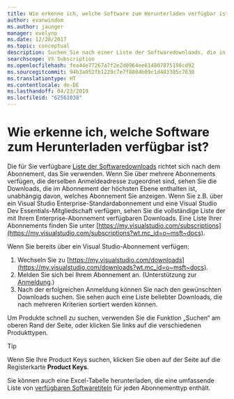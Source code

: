```yaml
---
title: Wie erkenne ich, welche Software zum Herunterladen verfügbar ist? | Microsoft-Dokumentation
author: evanwindom
ms.author: jaunger
manager: evelynp
ms.date: 12/28/2017
ms.topic: conceptual
description: Suchen Sie nach einer Liste der Softwaredownloads, die in Ihrem Visual Studio-Abonnement enthalten sind.
searchscope: VS Subscription
ms.openlocfilehash: fea44e77267a7f2e2d0964ee614807875198cd92
ms.sourcegitcommit: 94b3a052fb1229c7e7f8804b09c1d403385c7630
ms.translationtype: HT
ms.contentlocale: de-DE
ms.lasthandoff: 04/23/2019
ms.locfileid: "62561038"
---
```

# <a name="how-do-i-know-what-software-is-available-for-download"></a>Wie erkenne ich, welche Software zum Herunterladen verfügbar ist?

Die für Sie verfügbare [Liste der Softwaredownloads](http://download.microsoft.com/download/1/5/4/15454442-CF17-47B9-A65D-DF84EF88511B/Visual_Studio_by_Subscription_Level.xlsx) richtet sich nach dem Abonnement, das Sie verwenden.  Wenn Sie über mehrere Abonnements verfügen, die derselben Anmeldeadresse zugeordnet sind, sehen Sie die Downloads, die im Abonnement der höchsten Ebene enthalten ist, unabhängig davon, welches Abonnement Sie anzeigen.  Wenn Sie z.B. über ein Visual Studio Enterprise-Standardabonnement und eine Visual Studio Dev Essentials-Mitgliedschaft verfügen, sehen Sie die vollständige Liste der mit Ihrem Enterprise-Abonnement verfügbaren Downloads.  Eine Liste Ihrer Abonnements finden Sie unter [https://my.visualstudio.com/subscriptions](https://my.visualstudio.com/subscriptions?wt.mc_id=o~msft~docs).

Wenn Sie bereits über ein Visual Studio-Abonnement verfügen:
1. Wechseln Sie zu [https://my.visualstudio.com/downloads](https://my.visualstudio.com/downloads?wt.mc_id=o~msft~docs).
2. Melden Sie sich bei Ihrem Abonnement an.  (Unterstützung zur [Anmeldung](signing-in.md).)
3. Nach der erfolgreichen Anmeldung können Sie nach den gewünschten Downloads suchen.  Sie sehen auch eine Liste beliebter Downloads, die nach mehreren Kriterien sortiert werden können.

Um Produkte schnell zu suchen, verwenden Sie die Funktion „Suchen“ am oberen Rand der Seite, oder klicken Sie links auf die verschiedenen Produkttypen.

> [!TIP]
> Wenn Sie Ihre Product Keys suchen, klicken Sie oben auf der Seite auf die Registerkarte **Product Keys**.

Sie können auch eine Excel-Tabelle herunterladen, die eine umfassende Liste von [verfügbaren Softwaretiteln](http://download.microsoft.com/download/1/5/4/15454442-CF17-47B9-A65D-DF84EF88511B/Visual_Studio_by_Subscription_Level.xlsx) für jeden Abonnementtyp enthält.